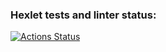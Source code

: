 ### Hexlet tests and linter status:
[![Actions Status](https://github.com/vasiliyMatrosov/python-project-49/workflows/hexlet-check/badge.svg)](https://github.com/vasiliyMatrosov/python-project-49/actions)